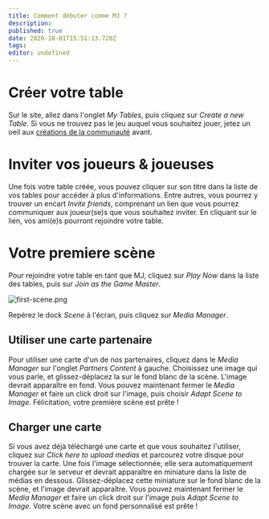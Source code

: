 ```yaml
---
title: Comment débuter comme MJ ?
description: 
published: true
date: 2020-10-01T15:51:13.720Z
tags: 
editor: undefined
---
```


# Créer votre table
Sur le site, allez dans l'onglet *My Tables*, puis cliquez sur *Create a new Table*. Si vous ne trouvez pas le jeu auquel vous souhaitez jouer, jetez un oeil aux [créations de la communauté](https://lets-role.wiki/fr/system-list) avant.

# Inviter vos joueurs & joueuses
Une fois votre table créée, vous pouvez cliquer sur son titre dans la liste de vos tables pour accéder à plus d'informations. Entre autres, vous pourrez y trouver un encart *Invite friends*, comprenant un lien que vous pourrez communiquer aux joueur(se)s que vous souhaitez inviter. En cliquant sur le lien, vos ami(e)s pourront rejoindre votre table.

# Votre premiere scène
Pour rejoindre votre table en tant que MJ, cliquez sur *Play Now* dans la liste des tables, puis sur *Join as the Game Master*.

![first-scene.png](/medias/first-scene.png)

Repérez le dock *Scene* à l'écran, puis cliquez sur *Media Manager*.

## Utiliser une carte partenaire
Pour utiliser une carte d'un de nos partenaires, cliquez dans le *Media Manager* sur l'onglet *Partners Content* à gauche. Choisissez une image qui vous parle, et glissez-déplacez la sur le fond blanc de la scène. L'image devrait apparaître en fond. Vous pouvez maintenant fermer le *Media Manager* et faire un click droit sur l'image, puis choisir *Adapt Scene to Image*. Félicitation, votre première scène est prête !

## Charger une carte
Si vous avez déjà téléchargé une carte et que vous souhaitez l'utiliser, cliquez sur *Click here to upload medias* et parcourez votre disque pour trouver la carte. Une fois l'image sélectionnée, elle sera automatiquement chargée sur le serveur et devrait apparaître en miniature dans la liste de médias en dessous. Glissez-déplacez cette miniature sur le fond blanc de la scène, et l'image devrait apparaître. Vous pouvez maintenant fermer le *Media Manager* et faire un click droit sur l'image puis *Adapt Scene to Image*. Votre scène avec un fond personnalisé est prête !
